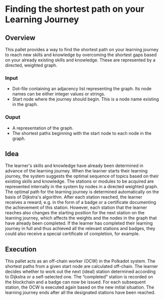 # Finding the shortest path on your Learning Journey 

## Overview

This pallet provides a way to find the shortest path on your learning journey to reach new skills and knowledge by overcoming the shortest gaps based on your already existing skills and knowledge. These are represented by a directed, weighted graph.  

### Input

- Dot-file containing an adjacency list representing the graph. Its node names can be either integer values or strings.
- Start node where the journey should begin. This is a node name existing in the graph.

### Ouput

- A representation of the graph.
- The shortest paths beginning with the start node to each node in the graph. 

## Idea
The learner's skills and knowledge have already been determined in advance of the learning journey. When the learner starts their learning journey, the system suggests the optimal sequence of topics based on their existing skills and knowledge. The stations or modules to be acquired are represented internally in the system by nodes in a directed weighted graph. The optimal path for the learning journey is determined automatically on the basis of Dijkstra's algorithm. After each station reached, the learner receives a reward, e.g. in the form of a badge or a certificate documenting the achievement of this station. However, each station that the learner reaches also changes the starting position for the next station on the learning journey, which affects the weights and the nodes in the graph that have already been completed. If the learner has completed their learning journey in full and thus achieved all the relevant stations and badges, they could also receive a special certificate of completion, for example.

## Execution
This pallet acts as an off-chain worker (OCW) in the Polkadot system. The shortest paths from a given start node are calculated off-chain. The learner decides whether to work out the next (ideal) station determined according to Dijkstra or a self-selected one. The “completed” station is recorded on the blockchain and a badge can now be issued. For each subsequent station, the OCW is executed again based on the new initial situation. The learning journey ends after all the designated stations have been reached.
